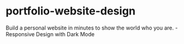 # portfolio-website-design
Build a personal website in minutes to show the world who you are.
-Responsive Design with Dark Mode

